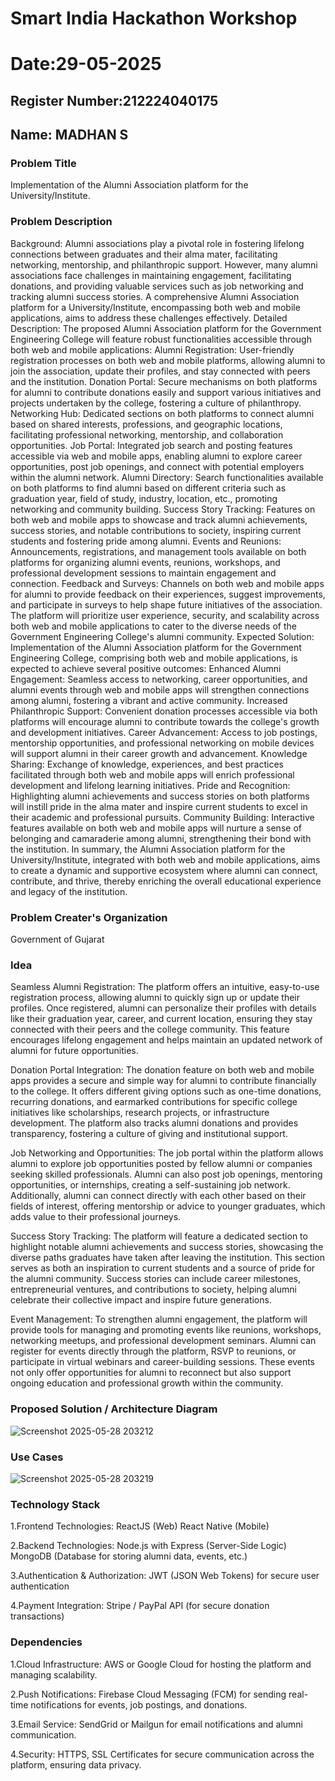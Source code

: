 # Smart India Hackathon Workshop
# Date:29-05-2025
## Register Number:212224040175
## Name: MADHAN S

### Problem Title
Implementation of the Alumni Association platform for the University/Institute.

### Problem Description
Background: Alumni associations play a pivotal role in fostering lifelong connections between graduates and their alma mater, facilitating networking, mentorship, and philanthropic support. However, many alumni associations face challenges in maintaining engagement, facilitating donations, and providing valuable services such as job networking and tracking alumni success stories. A comprehensive Alumni Association platform for a University/Institute, encompassing both web and mobile applications, aims to address these challenges effectively. Detailed Description: The proposed Alumni Association platform for the Government Engineering College will feature robust functionalities accessible through both web and mobile applications: Alumni Registration: User-friendly registration processes on both web and mobile platforms, allowing alumni to join the association, update their profiles, and stay connected with peers and the institution. Donation Portal: Secure mechanisms on both platforms for alumni to contribute donations easily and support various initiatives and projects undertaken by the college, fostering a culture of philanthropy. Networking Hub: Dedicated sections on both platforms to connect alumni based on shared interests, professions, and geographic locations, facilitating professional networking, mentorship, and collaboration opportunities. Job Portal: Integrated job search and posting features accessible via web and mobile apps, enabling alumni to explore career opportunities, post job openings, and connect with potential employers within the alumni network. Alumni Directory: Search functionalities available on both platforms to find alumni based on different criteria such as graduation year, field of study, industry, location, etc., promoting networking and community building. Success Story Tracking: Features on both web and mobile apps to showcase and track alumni achievements, success stories, and notable contributions to society, inspiring current students and fostering pride among alumni. Events and Reunions: Announcements, registrations, and management tools available on both platforms for organizing alumni events, reunions, workshops, and professional development sessions to maintain engagement and connection. Feedback and Surveys: Channels on both web and mobile apps for alumni to provide feedback on their experiences, suggest improvements, and participate in surveys to help shape future initiatives of the association. The platform will prioritize user experience, security, and scalability across both web and mobile applications to cater to the diverse needs of the Government Engineering College's alumni community. Expected Solution: Implementation of the Alumni Association platform for the Government Engineering College, comprising both web and mobile applications, is expected to achieve several positive outcomes: Enhanced Alumni Engagement: Seamless access to networking, career opportunities, and alumni events through web and mobile apps will strengthen connections among alumni, fostering a vibrant and active community. Increased Philanthropic Support: Convenient donation processes accessible via both platforms will encourage alumni to contribute towards the college's growth and development initiatives. Career Advancement: Access to job postings, mentorship opportunities, and professional networking on mobile devices will support alumni in their career growth and advancement. Knowledge Sharing: Exchange of knowledge, experiences, and best practices facilitated through both web and mobile apps will enrich professional development and lifelong learning initiatives. Pride and Recognition: Highlighting alumni achievements and success stories on both platforms will instill pride in the alma mater and inspire current students to excel in their academic and professional pursuits. Community Building: Interactive features available on both web and mobile apps will nurture a sense of belonging and camaraderie among alumni, strengthening their bond with the institution. In summary, the Alumni Association platform for the University/Institute, integrated with both web and mobile applications, aims to create a dynamic and supportive ecosystem where alumni can connect, contribute, and thrive, thereby enriching the overall educational experience and legacy of the institution.

### Problem Creater's Organization
Government of Gujarat

### Idea
Seamless Alumni Registration: The platform offers an intuitive, easy-to-use registration process, allowing alumni to quickly sign up or update their profiles. Once registered, alumni can personalize their profiles with details like their graduation year, career, and current location, ensuring they stay connected with their peers and the college community. This feature encourages lifelong engagement and helps maintain an updated network of alumni for future opportunities.

Donation Portal Integration: The donation feature on both web and mobile apps provides a secure and simple way for alumni to contribute financially to the college. It offers different giving options such as one-time donations, recurring donations, and earmarked contributions for specific college initiatives like scholarships, research projects, or infrastructure development. The platform also tracks alumni donations and provides transparency, fostering a culture of giving and institutional support.

Job Networking and Opportunities: The job portal within the platform allows alumni to explore job opportunities posted by fellow alumni or companies seeking skilled professionals. Alumni can also post job openings, mentoring opportunities, or internships, creating a self-sustaining job network. Additionally, alumni can connect directly with each other based on their fields of interest, offering mentorship or advice to younger graduates, which adds value to their professional journeys.

Success Story Tracking: The platform will feature a dedicated section to highlight notable alumni achievements and success stories, showcasing the diverse paths graduates have taken after leaving the institution. This section serves as both an inspiration to current students and a source of pride for the alumni community. Success stories can include career milestones, entrepreneurial ventures, and contributions to society, helping alumni celebrate their collective impact and inspire future generations.

Event Management: To strengthen alumni engagement, the platform will provide tools for managing and promoting events like reunions, workshops, networking meetups, and professional development seminars. Alumni can register for events directly through the platform, RSVP to reunions, or participate in virtual webinars and career-building sessions. These events not only offer opportunities for alumni to reconnect but also support ongoing education and professional growth within the community.

### Proposed Solution / Architecture Diagram
![Screenshot 2025-05-28 203212](https://github.com/user-attachments/assets/7ed662d8-d7e3-4594-901b-18ca5bec0b6b)


### Use Cases
![Screenshot 2025-05-28 203219](https://github.com/user-attachments/assets/89fa310a-5444-4de5-88a9-3a53ae94d7f7)


### Technology Stack
1.Frontend Technologies: ReactJS (Web) React Native (Mobile)

2.Backend Technologies: Node.js with Express (Server-Side Logic) MongoDB (Database for storing alumni data, events, etc.)

3.Authentication & Authorization: JWT (JSON Web Tokens) for secure user authentication

4.Payment Integration: Stripe / PayPal API (for secure donation transactions)

### Dependencies
1.Cloud Infrastructure: AWS or Google Cloud for hosting the platform and managing scalability.

2.Push Notifications: Firebase Cloud Messaging (FCM) for sending real-time notifications for events, job postings, and donations.

3.Email Service: SendGrid or Mailgun for email notifications and alumni communication.

4.Security: HTTPS, SSL Certificates for secure communication across the platform, ensuring data privacy.
